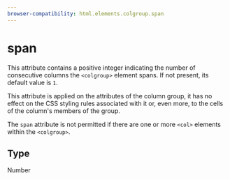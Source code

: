 ```yaml
---
browser-compatibility: html.elements.colgroup.span
---
```


# span

This attribute contains a positive integer indicating the number of
consecutive columns the `<colgroup>` element spans. If not present,
its default value is `1`.

This attribute is applied on the attributes of the column
group, it has no effect on the CSS styling rules associated with it
or, even more, to the cells of the column's members of the group.

The `span` attribute is not permitted if there are one or more
`<col>` elements within the `<colgroup>`.

## Type

Number
